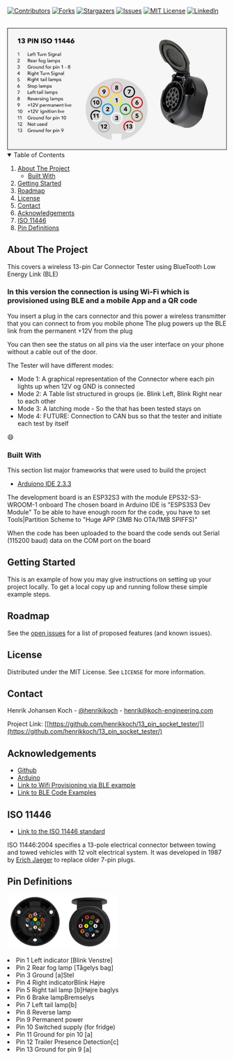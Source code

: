 
<!-- PROJECT SHIELDS -->
[![Contributors][contributors-shield]][contributors-url]
[![Forks][forks-shield]][forks-url]
[![Stargazers][stars-shield]][stars-url]
[![Issues][issues-shield]][issues-url]
[![MIT License][license-shield]][license-url]
[![LinkedIn][linkedin-shield]][linkedin-url]

<!-- PROJECT LOGO -->
<br />
<img src="images/13-pin-iso-11446.png" alt="13-pin connector">


<!-- TABLE OF CONTENTS -->
<details open="open">
  <summary>Table of Contents</summary>
  <ol>
    <li>
      <a href="#about-the-project">About The Project</a>
      <ul>
        <li><a href="#built-with">Built With</a></li>
      </ul>
    </li>
    <li><a href="#getting-started">Getting Started</a></li>
    <li><a href="#roadmap">Roadmap</a></li>
    <li><a href="#license">License</a></li>
    <li><a href="#contact">Contact</a></li>
    <li><a href="#acknowledgements">Acknowledgements</a></li>
    <li><a href="#iso-11446">ISO 11446</a></li>
    <li><a href="#pin-definitions">Pin Definitions</a></li>
    
  </ol>
</details>


<!-- ABOUT THE PROJECT -->
## About The Project

This covers a wireless 13-pin Car Connector Tester using BlueTooth Low Energy Link (BLE)

<h3>In this version the connection is using Wi-Fi which is provisioned using BLE and a mobile App and a QR code</h3>

You insert a plug in the cars connector and this power a wireless transmitter that you can connect to from you mobile phone
The plug powers up the BLE link from the permanent +12V from the plug

You can then see the status on all pins via the user interface on your phone without a cable out of the door.

The Tester will have different modes:
* Mode 1: A graphical representation of the Connector where each pin lights up when 12V og GND is connected
* Mode 2: A Table list structured in groups (ie. Blink Left, Blink Right near to each other
* Mode 3: A latching mode - So the that has been tested stays on
* Mode 4: FUTURE: Connection to CAN bus so that the tester and initiate each test by itself

:smile:

### Built With

This section list major frameworks that were used to build the project
* [Arduiono IDE 2.3.3](https://www.arduino.cc/en/software)

The development board is an ESP32S3 with the module EPS32-S3-WROOM-1 onboard
The chosen board in Arduino IDE is "ESPS3S3 Dev Module"
To be able to have enough room for the code, you have to set Tools|Partition Scheme to "Huge APP (3MB No OTA/1MB SPIFFS)"

When the code has been uploaded to the board the code sends out Serial (115200 baud) data on the COM port on the board


<!-- GETTING STARTED -->
## Getting Started

This is an example of how you may give instructions on setting up your project locally.
To get a local copy up and running follow these simple example steps.

<!-- ROADMAP -->
## Roadmap
See the [open issues](https://github.com/othneildrew/Best-README-Template/issues) for a list of proposed features (and known issues).

<!-- LICENSE -->
## License

Distributed under the MIT License. See `LICENSE` for more information.


<!-- CONTACT -->
## Contact

Henrik Johansen Koch - [@henrikjkoch](https://x.com/henrikjkoch) - henrik@koch-engineering.com

Project Link: [[https://github.com/henrikkoch/13_pin_socket_tester/]](https://github.com/henrikkoch/13_pin_socket_tester/)


<!-- ACKNOWLEDGEMENTS -->
## Acknowledgements
* [Github](https://www.github.com)
* [Arduino](https://www.arduino.cc/)
* [Link to Wifi Provisioning via BLE example](https://randomnerdtutorials.com/esp32-wi-fi-provisioning-ble-arduino/)
* [Link to BLE Code Examples](https://randomnerdtutorials.com/esp32-web-bluetooth/)


## ISO 11446
* [Link to the ISO 11446 standard](https://en.wikipedia.org/wiki/ISO_11446)

ISO 11446:2004 specifies a 13-pole electrical connector between towing and towed vehicles with 12 volt electrical system. It was developed in 1987 by [Erich Jaeger](https://www.erich-jaeger.com/en/products/standards/iso-11446/iso-11446-scope-and-application) to replace older 7-pin plugs.
 

## Pin Definitions

<img src="images/csm_Kontaktbelegung_ISO11446_Rueckseite_2_156baa0ce3.png" width="25%" height="25%"><img src="images/csm_Kontaktbelegung_ISO11446_Front_Stecker_7d4d91d3fa.png" width="25%" height="25%">


<li>Pin 1	 Left indicator [Blink Venstre]</li>
<li>Pin 2	 Rear fog lamp [Tågelys bag]</li>
<li>Pin 3	 Ground [a]<tab>Stel</li>
<li>Pin 4	 Right indicatorBlink Højre</li>
<li>Pin 5	 Right tail lamp [b]Højre baglys</li>
<li>Pin 6	 Brake lamp<tab>Bremselys</tab></li>
<li>Pin 7	 Left tail lamp[b]</li>
<li>Pin 8	 Reverse lamp</li>
<li>Pin 9	 Permanent power</li>
<li>Pin 10	Switched supply (for fridge)</li>
<li>Pin 11	Ground for pin 10 [a]</li>
<li>Pin 12	Trailer Presence Detection[c]</li>
<li>Pin 13	Ground for pin 9 [a]</li>


<!-- MARKDOWN LINKS & IMAGES -->
<!-- https://www.markdownguide.org/basic-syntax/#reference-style-links -->
[contributors-shield]: https://img.shields.io/github/contributors/othneildrew/Best-README-Template.svg?style=for-the-badge
[contributors-url]: https://github.com/othneildrew/Best-README-Template/graphs/contributors
[forks-shield]: https://img.shields.io/github/forks/othneildrew/Best-README-Template.svg?style=for-the-badge
[forks-url]: https://github.com/othneildrew/Best-README-Template/network/members
[stars-shield]: https://img.shields.io/github/stars/othneildrew/Best-README-Template.svg?style=for-the-badge
[stars-url]: https://github.com/othneildrew/Best-README-Template/stargazers
[issues-shield]: https://img.shields.io/github/issues/othneildrew/Best-README-Template.svg?style=for-the-badge
[issues-url]: https://github.com/othneildrew/Best-README-Template/issues
[license-shield]: https://img.shields.io/github/license/othneildrew/Best-README-Template.svg?style=for-the-badge
[license-url]: https://github.com/othneildrew/Best-README-Template/blob/master/LICENSE.txt
[linkedin-shield]: https://img.shields.io/badge/-LinkedIn-black.svg?style=for-the-badge&logo=linkedin&colorB=555
[linkedin-url]: https://www.linkedin.com/in/henrikjkoch/
[product-screenshot]: images/screenshot.png
